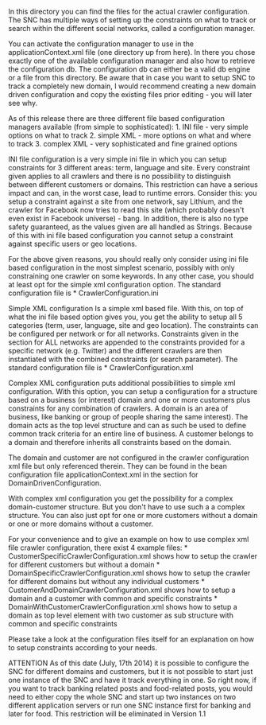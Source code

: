 In this directory you can find the files for the actual crawler configuration. The SNC has multiple ways of setting up the constraints on what to track or search within the different social networks, called a configuration manager.

You can activate the configuration manager to use in the applicationContext.xml file (one directory up from here). In there you chose exactly one of the available configuration manager and also how to retrieve the configuration db. The configuration db can either be a valid db engine or a file from this directory. Be aware that in case you want to setup SNC to track a completely new domain, I would recommend creating a new domain driven configuration and copy the existing files prior editing - you will later see why.


As of this release there are three different file based configuration managers available (from simple to sophisticated):
	1. INI file		 - very simple options on what to track
	2. simple XML	 - more options on what and where to track
	3. complex XML - very sophisticated and fine grained options

INI file configuration
is a very simple ini file in which you can setup constraints for 3 different areas: term, language and site. Every constraint given applies to all crawlers and there is no possibility to distinguish between different customers or domains. This restriction can have a serious impact and can, in the worst case, lead to runtime errors. 
Consider this: you setup a constraint against a site from one network, say Lithium, and the crawler for Facebook now tries to read this site (which probably doesn't even exist in Facebook universe) - bang.
In addition, there is also no type safety guaranteed, as the values given are all handled as Strings. Because of this with ini file based configuration you cannot setup a constraint against specific users or geo locations. 

For the above given reasons, you should really only consider using ini file based configuration in the most simplest scenario, possibly with only constraining one crawler on some keywords. In any other case, you should at least opt for the simple xml configuration option.
The standard configuration file is
	* CrawlerConfiguration.ini


Simple XML configuration
Is a simple xml based file. With this, on top of what the ini file based option gives you, you get the ability to setup all 5 categories (term, user, language, site and geo location). The constraints can be configured per network or for all networks.
Constraints given in the section for ALL networks are appended to the constraints provided for a specific network (e.g. Twitter) and the different crawlers are then instantiated with the combined constraints (or search parameter). 
The standard configuration file is
	* CrawlerConfiguration.xml


Complex XML configuration
puts additional possibilities to simple xml configuration. With this option, you can setup a configuration for a structure based on a business (or interest) domain and one or more customers plus constraints for any combination of crawlers. A domain is an area of business, like banking or group of people sharing the same interest). The domain acts as the top level structure and can as such be used to define common track criteria for an entire line of business. A customer belongs to a domain and therefore inherits all constraints based on the domain.

The domain and customer are not configured in the crawler configuration xml file but only referenced therein. They can be found in the bean configuration file applicationContext.xml in the section for DomainDrivenConfiguration.

With complex xml configuration you get the possibility for a complex domain-customer structure. But you don't have to use such a a complex structure. You can also just opt for one or more customers without a domain or one or more domains without a customer.

For your convenience and to give an example on how to use complex xml file crawler configuration, there exist 4 example files:
	* CustomerSpecificCrawlerConfiguration.xml
	shows how to setup the crawler for different customers but 
	without a domain
	* DomainSpecificCrawlerConfiguration.xml
	shows how to setup the crawler for different domains but
	without any individual customers
	* CustomerAndDomainCrawlerConfiguration.xml
	shows how to setup a domain and a customer with common and
	specific constraints
	* DomainWithCustomerCrawlerConfiguration.xml
	shows how to setup a domain as top level element with two
	customer as sub structure with common and	specific constraints

Please take a look at the configuration files itself for an explanation on how to setup constraints according to your needs.

ATTENTION
As of this date (July, 17th 2014) it is possible to configure the SNC for different domains and customers, but it is not possible to start just one instance of the SNC and have it track everything in one. So right now, if you want to track banking related posts and food-related posts, you would need to either copy the whole SNC and start up two instances on two different application servers or run one SNC instance first for banking and later for food. This restriction will be eliminated in Version 1.1